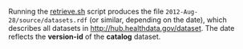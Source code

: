 Running the [retrieve.sh]() script produces the file `2012-Aug-28/source/datasets.rdf` (or similar, depending on the date), which describes all datasets in http://hub.healthdata.gov/dataset. The date reflects the **version-id** of the **catalog** dataset.
